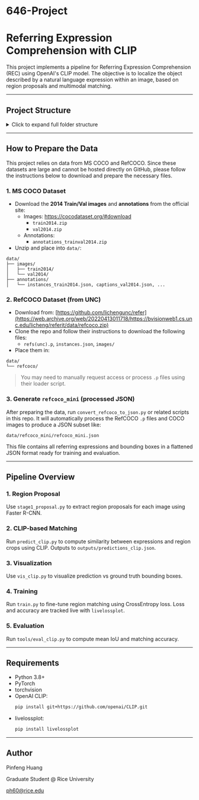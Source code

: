 # 646-Project

# Referring Expression Comprehension with CLIP

This project implements a pipeline for Referring Expression Comprehension (REC) using OpenAI's CLIP model. The objective is to localize the object described by a natural language expression within an image, based on region proposals and multimodal matching.

---

## Project Structure

<details>
<summary>Click to expand full folder structure</summary>

```
646_project/
├── data/
│   ├── annotations/                  # From MS COCO annotations zip
│   ├── images/                       # COCO images: train2014/, val2014/
│   ├── refcoco/                      # Raw RefCOCO dataset (from UNC website)
│   └── refcoco_mini/                 # Processed JSON from our code (not downloadable)
│
├── outputs/                          # Saved proposals, predictions, and visualizations
│   ├── proposals.json                # Region proposals from Faster R-CNN
│   ├── regions/                      # Region crops per image
│   ├── predictions_clip.json         # CLIP matching results
│   ├── vis_clip/                     # Visualization output
│
├── models/
│   └── clip_matcher.py               # CLIP-based model wrapper
│
├── utils/
│   ├── datasets.py                   # Dataset for prediction
│   ├── train_dataset.py              # Dataset for supervised training
│   └── vis.py                        # Visualization helper
│
├── tools/
│   └── eval_clip.py                  # Evaluation script
│
├── stage1_proposal.py                # Generate region proposals and save crops
├── predict_clip.py                   # Run CLIP-based matching and save results
├── vis_clip.py                       # Visualize predicted vs GT boxes
├── train.py                          # Train the CLIP matching model
└── README.md                         # This file
```

</details>

---

## How to Prepare the Data

This project relies on data from MS COCO and RefCOCO. Since these datasets are large and cannot be hosted directly on GitHub, please follow the instructions below to download and prepare the necessary files.

### 1. MS COCO Dataset
- Download the **2014 Train/Val images** and **annotations** from the official site:
  - Images: https://cocodataset.org/#download
    - `train2014.zip`
    - `val2014.zip`
  - Annotations:
    - `annotations_trainval2014.zip`
- Unzip and place into `data/`:

```
data/
├── images/
│   ├── train2014/
│   └── val2014/
├── annotations/
│   └── instances_train2014.json, captions_val2014.json, ...
```

### 2. RefCOCO Dataset (from UNC)
- Download from: [https://github.com/lichengunc/refer](https://web.archive.org/web/20220413011718/https://bvisionweb1.cs.unc.edu/licheng/referit/data/refcoco.zip)
- Clone the repo and follow their instructions to download the following files:
  - `refs(unc).p`, `instances.json`, `images/`
- Place them in:
```
data/
└── refcoco/
```

>   You may need to manually request access or process `.p` files using their loader script.

### 3. Generate `refcoco_mini` (processed JSON)
After preparing the data, run `convert_refcoco_to_json.py` or related scripts in this repo. It will automatically process the RefCOCO `.p` files and COCO images to produce a JSON subset like:
```
data/refcoco_mini/refcoco_mini.json
```
This file contains all referring expressions and bounding boxes in a flattened JSON format ready for training and evaluation.

---

## Pipeline Overview

### 1. Region Proposal
Use `stage1_proposal.py` to extract region proposals for each image using Faster R-CNN.

### 2. CLIP-based Matching
Run `predict_clip.py` to compute similarity between expressions and region crops using CLIP. Outputs to `outputs/predictions_clip.json`.

### 3. Visualization
Use `vis_clip.py` to visualize prediction vs ground truth bounding boxes.

### 4. Training
Run `train.py` to fine-tune region matching using CrossEntropy loss. Loss and accuracy are tracked live with `livelossplot`.

### 5. Evaluation
Run `tools/eval_clip.py` to compute mean IoU and matching accuracy.

---

## Requirements

- Python 3.8+
- PyTorch
- torchvision
- OpenAI CLIP:
  ```bash
  pip install git+https://github.com/openai/CLIP.git
  ```
- livelossplot:
  ```bash
  pip install livelossplot
  ```

---

## Author
Pinfeng Huang 

Graduate Student @ Rice University  

ph60@rice.edu
